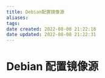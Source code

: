 ```yaml
---
title: Debian配置镜像源
aliases: 
tags: 
date created: 2022-08-08 21:22:18
date updated: 2022-08-08 21:22:31
---
```


# Debian 配置镜像源
